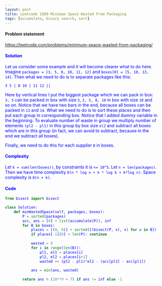 ```yaml
---
layout: post
title: Leetcode 1889 Minimum Space Wasted From Packaging
tags: [accumulate, binary search, sort]
---
```


#### Problem statement

<a href="https://leetcode.com/problems/minimum-space-wasted-from-packaging/"> <font color = blue>https://leetcode.com/problems/minimum-space-wasted-from-packaging/

#### Solution
Let us consider some example and it will become clearer what to do here. Imagine `packages = [3, 5, 8, 10, 11, 12]` and `boxes[0] = [5, 10, 13, 14]`. Then what we need to do is to separate packages like this:

`3 5 | 8 10 | 11 12 ||`

Here by vertical lines I put the biggest package which we can pack in box: `3, 5` can be packed in box with size `5`, `3, 5, 8, 10` in box with size `10` and so on. Notice that we have two bars in the end, because all boxes can be packed in `13` and `14`. What we need to do is to sort these places and then put each group in corresponding box. Notice that I added dummy variable in the beginning. To evaluate number of waste in group we multiply number of elements `(pl2 - pl1)` in this group by box size `el2` and subtract all boxes which are in this group (in fact, we can avoid to subtract, because in the end we subtract all boxes).

Finally, we need to do this for each supplier `B` in boxes.

#### Complexity
Let `k = sum(len(boxes))`, by constraints it is `<= 10^5`. Let `n = len(packages)`. Then we have time complexity `O(n * log n + k * log k + k*log n)`. Space complexity is `O(n + k)`.

#### Code
```python
from bisect import bisect

class Solution:
    def minWastedSpace(self, packages, boxes):
        P = sorted(packages)
        acc, ans = [0] + list(accumulate(P)), inf
        for B in boxes:
            places = [(0, 0)] + sorted([(bisect(P, x), x) for x in B])
            if places[-1][0] < len(P): continue
            
            wasted = 0
            for i in range(len(B)):
                pl1, el1 = places[i]
                pl2, el2 = places[i+1]
                wasted += (pl2 - pl1)*el2 - (acc[pl2] - acc[pl1])
                
            ans = min(ans, wasted)
            
        return ans % (10**9 + 7) if ans != inf else -1
```


